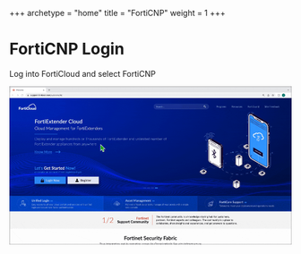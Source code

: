 +++
archetype = "home"
title = "FortiCNP"
weight = 1
+++

FortiCNP Login
==============

Log into FortiCloud and select FortiCNP

![image info](forticloud-forticnp-login.gif)
